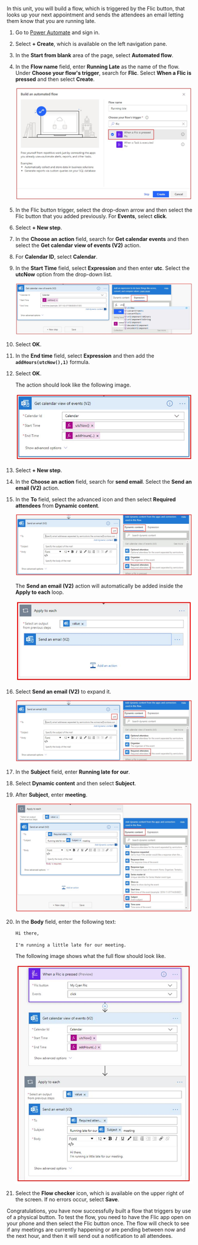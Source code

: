 In this unit, you will build a flow, which is triggered by the Flic button, that looks up your next
appointment and sends the attendees an email letting them know that you are running late.

1.  Go to [Power Automate](https://flow.microsoft.com/?azure-portal=true) and sign in.

1.  Select **+ Create**, which is available on the left navigation pane.

1.  In the **Start from blank** area of the page, select **Automated flow**.

1.  In the **Flow name** field, enter **Running Late** as the name of the flow. Under **Choose your flow's trigger**, search for **Flic**. Select **When a Flic is pressed** and then select **Create**.

	![Running late Flic trigger](../media/running-late-flic-trigger.jpg)

1.  In the Flic button trigger, select the drop-down arrow and then select the Flic button that you added previously. For **Events**, select **click**.

1.  Select **+ New step**.

1.  In the **Choose an action** field, search for **Get calendar events** and then select the **Get calendar view of events (V2)** action.

1.  For **Calendar ID**, select **Calendar**.

1.  In the **Start Time** field, select **Expression** and then enter **utc**. Select the **utcNow** option from the drop-down list.

    ![Add utcNow](../media/add-utcnow.jpg)

1. Select **OK**.

1. In the **End time** field, select **Expression** and then add the **```addHours(utcNow(),1)```** formula.

1. Select **OK**.

	The action should look like the following image.

    ![Get calendar view events](../media/get-calendar-view-events.jpg)

1. Select **+ New step**.

1. In the **Choose an action** field, search for **send email**. Select the **Send an email (V2)** action.

1. In the **To** field, select the advanced icon and then select **Required attendees** from **Dynamic content**.

    ![send email sent field](../media/send-email-sent-field.jpg)

    The **Send an email (V2)** action will automatically be added inside the **Apply to each** loop.

    ![apply each loop](../media/apply-each-loop.jpg)

1. Select **Send an email (V2)** to expand it.

    ![send email sent field](../media/send-email-sent-field.jpg)

1. In the **Subject** field, enter **Running late for our**.

1. Select **Dynamic content** and then select **Subject**.

1. After **Subject**, enter **meeting**.

    ![send email subject](../media/send-email-subject.jpg)

1. In the **Body** field, enter the following text:
    ```
	Hi there,

    I'm running a little late for our meeting.
	```

	The following image shows what the full flow should look like.

    ![full running late flow](../media/full-running-late-flow.jpg)

1. Select the **Flow checker** icon, which is available on the upper right of the screen. 
   If no errors occur, select **Save**.

Congratulations, you have now successfully built a flow that triggers by use of a physical button. 
To test the flow, you need to have the Flic app open on your phone and then select the Flic 
button once. The flow will check to see if any meetings are currently happening or are 
pending between now and the next hour, and then it will send out a notification to all attendees.
